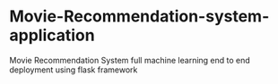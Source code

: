 # Movie-Recommendation-system-application
Movie Recommendation System full machine learning end to end deployment using flask framework
